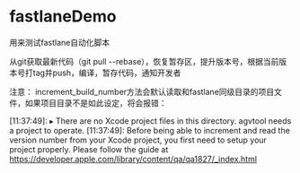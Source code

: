 # fastlaneDemo
用来测试fastlane自动化脚本

从git获取最新代码（git pull --rebase），恢复暂存区，提升版本号，根据当前版本号打tag并push，编译，暂存代码，通知开发者

注意：
increment_build_number方法会默认读取和fastlane同级目录的项目文件，如果项目目录不是如此设定，将会报错：

[11:37:49]: ▸ There are no Xcode project files in this directory.  agvtool needs a project to operate.
[11:37:49]: Before being able to increment and read the version number from your Xcode project, you first need to setup your project properly. Please follow the guide at https://developer.apple.com/library/content/qa/qa1827/_index.html
